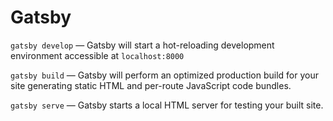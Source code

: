 # Gatsby

`gatsby develop` — Gatsby will start a hot-reloading development environment accessible at `localhost:8000`

`gatsby build` — Gatsby will perform an optimized production build for your site generating static HTML and per-route JavaScript code bundles.

`gatsby serve` — Gatsby starts a local HTML server for testing your built site.

